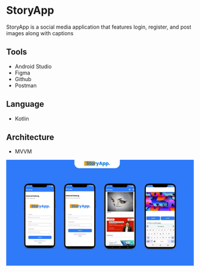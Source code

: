 # StoryApp

StoryApp is a social media application that features login, register, and post images along with captions


##  Tools
- Android Studio
- Figma 
- Github
- Postman

## Language
- Kotlin

## Architecture 
- MVVM

![](./StoryApp..jpg)
